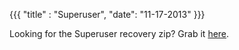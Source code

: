 {{{
  "title" : "Superuser",
  "date": "11-17-2013"
}}}

Looking for the Superuser recovery zip? Grab it [here](http://download.clockworkmod.com/superuser/superuser.zip).